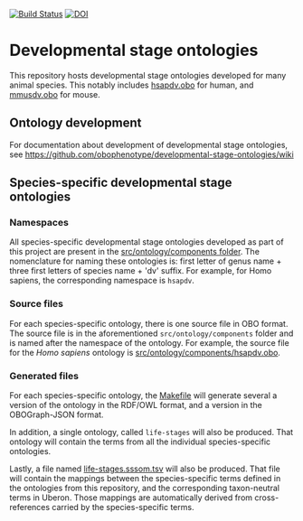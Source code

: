 [![Build Status](https://travis-ci.org/obophenotype/developmental-stage-ontologies.svg?branch=master)](https://travis-ci.org/obophenotype/developmental-stage-ontologies)
[![DOI](https://zenodo.org/badge/13996/obophenotype/developmental-stage-ontologies.svg)](https://zenodo.org/badge/latestdoi/13996/obophenotype/developmental-stage-ontologies)

# Developmental stage ontologies

This repository hosts developmental stage ontologies developed for many animal species. This notably includes [hsapdv.obo](src/hsapdv/hsapdv.obo) for human, and [mmusdv.obo](src/mmusdv/mmusdv.obo) for mouse.

## Ontology development

For documentation about development of developmental stage ontologies, see https://github.com/obophenotype/developmental-stage-ontologies/wiki

## Species-specific developmental stage ontologies

### Namespaces

All species-specific developmental stage ontologies developed as part of this project are present in the [src/ontology/components folder](src/ontology/components). The nomenclature for naming these ontologies is: first letter of genus name + three first letters of species name + 'dv' suffix. For example, for Homo sapiens, the corresponding namespace is `hsapdv`.

### Source files

For each species-specific ontology, there is one source file in OBO format. The source file is in the aforementioned `src/ontology/components` folder and is named after the namespace of the ontology. For example, the source file for the _Homo sapiens_ ontology is [src/ontology/components/hsapdv.obo](src/ontology/components/hsapdv.obo).

### Generated files

For each species-specific ontology, the [Makefile](src/ontology/Makefile) will generate several a version of the ontology in the RDF/OWL format, and a version in the OBOGraph-JSON format.

In addition, a single ontology, called `life-stages` will also be produced. That ontology will contain the terms from all the individual species-specific ontologies.

Lastly, a file named [life-stages.sssom.tsv](src/mappings/life-stages.sssom.tsv) will also be produced. That file will contain the mappings between the species-specific terms defined in the ontologies from this repository, and the corresponding taxon-neutral terms in Uberon. Those mappings are automatically derived from cross-references carried by the species-specific terms.
